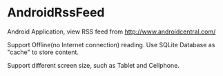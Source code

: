 # AndroidRssFeed
Android Application, view RSS feed from http://www.androidcentral.com/

Support Offline(no Internet connection) reading. Use SQLite Database as "cache" to store content.

Support different screen size, such as Tablet and Cellphone.
